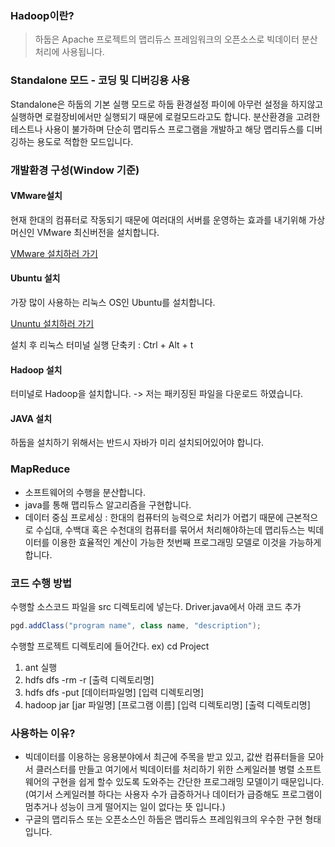 ### Hadoop이란?
> 하둡은 Apache 프로젝트의 맵리듀스 프레임워크의 오픈소스로 빅데이터 분산처리에 사용됩니다.

### Standalone 모드 - 코딩 및 디버깅용 사용

Standalone은 하둡의 기본 실행 모드로 하둡 환경설정 파이에 아무런 설정을 하지않고 실행하면 로컬장비에서만 실행되기 때문에 로컬모드라고도 합니다. 분산환경을 고려한 테스트나 사용이 불가하며 단순히 맵리듀스 프로그램을 개발하고 해당 맵리듀스를 디버깅하는 용도로 적합한 모드입니다.


### 개발환경 구성(Window 기준)

#### VMware설치
현재 한대의 컴퓨터로 작동되기 때문에 여러대의 서버를 운영하는 효과를 내기위해 가상머신인 VMware 최신버전을 설치합니다.

[VMware 설치하러 가기]('https://www.vmware.com/products/workstation-player.html')

#### Ubuntu 설치
가장 많이 사용하는 리눅스 OS인 Ubuntu를 설치합니다.

[Ununtu 설치하러 가기]('https://ubuntu.com/download/desktop')

설치 후 리눅스 터미널 실행 단축키 : Ctrl + Alt + t


#### Hadoop 설치 

터미널로 Hadoop을 설치합니다.
-> 저는 패키징된 파일을 다운로드 하였습니다.


#### JAVA 설치
하둡을 설치하기 위해서는 반드시 자바가 미리 설치되어있어야 합니다. 


### MapReduce
- 소프트웨어의 수행을 분산합니다.
- java를 통해 맵리듀스 알고리즘을 구현합니다.
- 데이터 중심 프로세싱 : 한대의 컴퓨터의 능력으로 처리가 어렵기 때문에 근본적으로 수십대, 수백대 혹은 수천대의 컴퓨터를 묶어서 처리해야하는데 맵리듀스는 빅데이터를 이용한 효율적인 계산이 가능한 첫번째 프로그래밍 모델로 이것을 가능하게 합니다.



### 코드 수행 방법

수행할 소스코드 파일을 src 디렉토리에 넣는다.
Driver.java에서 아래 코드 추가
```java
pgd.addClass("program name", class name, "description");
```

수행할 프로젝트 디렉토리에 들어간다.
ex) cd Project

1. ant 실행
2. hdfs dfs -rm -r [출력 디렉토리명]
3. hdfs dfs -put [데이터파일명] [입력 디렉토리명] 
4. hadoop jar [jar 파일명] [프로그램 이름] [입력 디렉토리명] [출력 디렉토리명]






### 사용하는 이유?
- 빅데이터를 이용하는 응용분야에서 최근에 주목을 받고 있고, 값싼 컴퓨터들을 모아서 클러스터를 만들고 여기에서 빅데이터를 처리하기 위한 스케일러블 병렬 소프트웨어의 구현을 쉽게 할수 있도록 도와주는 간단한 프로그래밍 모델이기 때문입니다.
(여기서 스케일러블 하다는 사용자 수가 급증하거나 데이터가 급증해도 프로그램이 멈추거나 성능이 크게 떨어지는 일이 없다는 뜻 입니다.)
- 구글의 맵리듀스 또는 오픈소스인 하둡은 맵리듀스 프레임워크의 우수한 구현 형태입니다.
